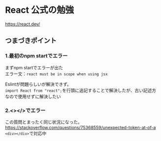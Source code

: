 # React 公式の勉強

https://react.dev/

## つまづきポイント

### 1.最初のnpm startでエラー
まずnpm startでエラーが出た<br>
エラー文：`react must be in scope when using jsx`<br>

Eslintが問題らしいが解決できず。<br>
`import React from "react";`を行頭に追記することで解決したが、古い記述方なので使用せずに解決したい<br>

### 2.<></>でエラー
この質問とまったく同じ状況になった。<br>
https://stackoverflow.com/questions/75368559/unexpected-token-at-of-a<br>
`<div></div>`で対応中
